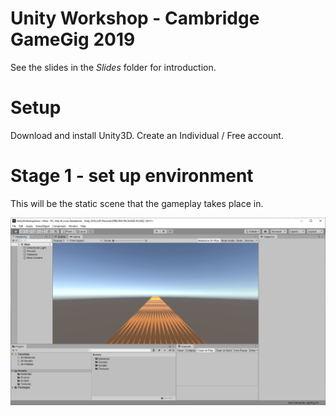 # Unity Workshop - Cambridge GameGig 2019

See the slides in the *Slides* folder for introduction.

# Setup

Download and install Unity3D. Create an Individual / Free account.

# Stage 1 - set up environment

This will be the static scene that the gameplay takes place in.

![](imgs/1-00.jpg)
